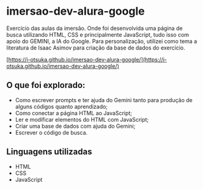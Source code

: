 # imersao-dev-alura-google

Exercício das aulas da imersão.
Onde foi desenvolvida uma página de busca utilizando HTML, CSS e principalmente JavaScript, tudo isso com apoio do GEMINI, a IA do Google.
Para personalização, utilizei como tema a literatura de Isaac Asimov para criação da base de dados do exercício.

[https://i-otsuka.github.io/imersao-dev-alura-google/](https://i-otsuka.github.io/imersao-dev-alura-google/)

## O que foi explorado:
- Como escrever prompts e ter ajuda do Gemini tanto para produção de alguns códigos quanto aprendizado;
- Como conectar a página HTML ao JavaScript;
- Ler e modificar elementos do HTML com JavaScript;
- Criar uma base de dados com ajuda do Gemini;
- Escrever o código de busca.

## Linguagens utilizadas
- HTML
- CSS
- JavaScript
